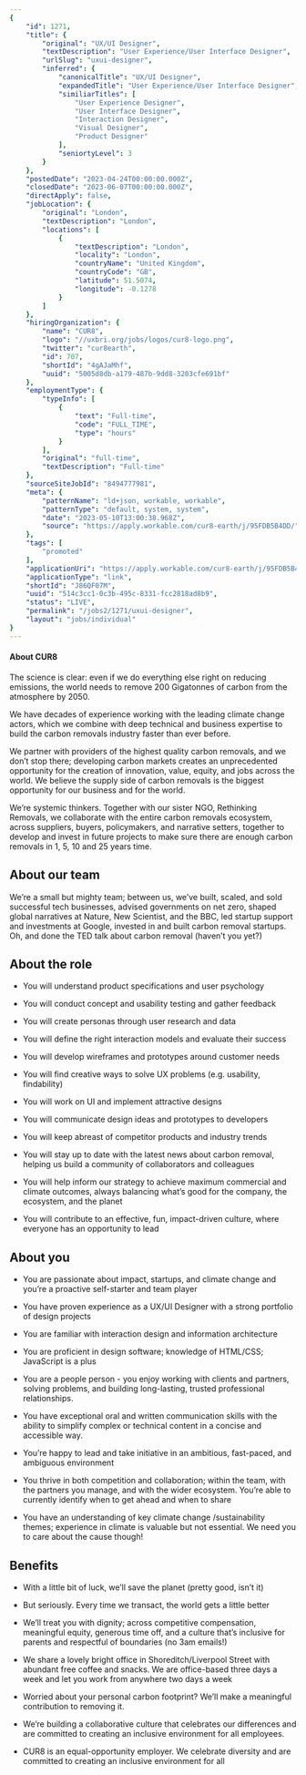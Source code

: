```yaml
---
{
	"id": 1271,
	"title": {
		"original": "UX/UI Designer",
		"textDescription": "User Experience/User Interface Designer",
		"urlSlug": "uxui-designer",
		"inferred": {
			"canonicalTitle": "UX/UI Designer",
			"expandedTitle": "User Experience/User Interface Designer",
			"similiarTitles": [
				"User Experience Designer",
				"User Interface Designer",
				"Interaction Designer",
				"Visual Designer",
				"Product Designer"
			],
			"seniortyLevel": 3
		}
	},
	"postedDate": "2023-04-24T00:00:00.000Z",
	"closedDate": "2023-06-07T00:00:00.000Z",
	"directApply": false,
	"jobLocation": {
		"original": "London",
		"textDescription": "London",
		"locations": [
			{
				"textDescription": "London",
				"locality": "London",
				"countryName": "United Kingdom",
				"countryCode": "GB",
				"latitude": 51.5074,
				"longitude": -0.1278
			}
		]
	},
	"hiringOrganization": {
		"name": "CUR8",
		"logo": "//uxbri.org/jobs/logos/cur8-logo.png",
		"twitter": "cur8earth",
		"id": 707,
		"shortId": "4gAJaMhf",
		"uuid": "5005d8db-a179-487b-9dd8-3203cfe691bf"
	},
	"employmentType": {
		"typeInfo": [
			{
				"text": "Full-time",
				"code": "FULL_TIME",
				"type": "hours"
			}
		],
		"original": "full-time",
		"textDescription": "Full-time"
	},
	"sourceSiteJobId": "8494777981",
	"meta": {
		"patternName": "ld+json, workable, workable",
		"patternType": "default, system, system",
		"date": "2023-05-10T13:00:38.968Z",
		"source": "https://apply.workable.com/cur8-earth/j/95FDB5B4DD/"
	},
	"tags": [
		"promoted"
	],
	"applicationUri": "https://apply.workable.com/cur8-earth/j/95FDB5B4DD/apply/",
	"applicationType": "link",
	"shortId": "J86QF07M",
	"uuid": "514c3cc1-0c3b-495c-8331-fcc2818ad8b9",
	"status": "LIVE",
	"permalink": "/jobs2/1271/uxui-designer",
	"layout": "jobs/individual"
}
---
```

<h4><strong>About CUR8</strong></h4><p>The science is clear: even if we do everything else right on reducing emissions, the world needs to remove 200 Gigatonnes of carbon from the atmosphere by 2050.</p><p>We have decades of experience working with the leading climate change actors, which we combine with deep technical and business expertise to build the carbon removals industry faster than ever before.</p><p>We partner with providers of the highest quality carbon removals, and we don’t stop there; developing carbon markets creates an unprecedented opportunity for the creation of innovation, value, equity, and jobs across the world. We believe the supply side of carbon removals is the biggest opportunity for our business and for the world.</p><p>We’re systemic thinkers. Together with our sister NGO, Rethinking Removals, we collaborate with the entire carbon removals ecosystem, across suppliers, buyers, policymakers, and narrative setters, together to develop and invest in future projects to make sure there are enough carbon removals in 1, 5, 10 and 25 years time.</p><h2><strong>About our team</strong></h2><p>We’re a small but mighty team; between us, we’ve built, scaled, and sold successful tech businesses, advised governments on net zero, shaped global narratives at Nature, New Scientist, and the BBC, led startup support and investments at Google, invested in and built carbon removal startups. Oh, and done the TED talk about carbon removal (haven’t you yet?)</p><h2><strong>About the role</strong></h2><ul><li><p>You will understand product specifications and user psychology</p></li><li><p>You will conduct concept and usability testing and gather feedback</p></li><li><p>You will create personas through user research and data</p></li><li><p>You will define the right interaction models and evaluate their success</p></li><li><p>You will develop wireframes and prototypes around customer needs</p></li><li><p>You will find creative ways to solve UX problems (e.g. usability, findability)</p></li><li><p>You will work on UI and implement attractive designs</p></li><li><p>You will communicate design ideas and prototypes to developers</p></li><li><p>You will keep abreast of competitor products and industry trends</p></li><li><p>You will stay up to date with the latest news about carbon removal, helping us build a community of collaborators and colleagues</p></li><li><p>You will help inform our strategy to achieve maximum commercial and climate outcomes, always balancing what’s good for the company, the ecosystem, and the planet</p></li><li><p>You will contribute to an effective, fun, impact-driven culture, where everyone has an opportunity to lead</p></li></ul><h2><strong>About you</strong></h2><ul><li><p>You are passionate about impact, startups, and climate change and you’re a proactive self-starter and team player</p></li><li><p>You have proven experience as a UX/UI Designer with a strong portfolio of design projects</p></li><li><p>You are familiar with interaction design and information architecture</p></li><li><p>You are proficient in design software; knowledge of HTML/CSS; JavaScript is a plus</p></li><li><p>You are a people person - you enjoy working with clients and partners, solving problems, and building long-lasting, trusted professional relationships.</p></li><li><p>You have exceptional oral and written communication skills with the ability to simplify complex or technical content in a concise and accessible way.</p></li><li><p>You’re happy to lead and take initiative in an ambitious, fast-paced, and ambiguous environment</p></li><li><p>You thrive in both competition and collaboration; within the team, with the partners you manage, and with the wider ecosystem. You’re able to currently identify when to get ahead and when to share</p></li><li><p>You have an understanding of key climate change /sustainability themes; experience in climate is valuable but not essential. We need you to care about the cause though!</p></li></ul><h2><strong>Benefits</strong></h2><ul><li><p>With a little bit of luck, we’ll save the planet (pretty good, isn’t it)</p></li><li><p>But seriously. Every time we transact, the world gets a little better</p></li><li><p>We’ll treat you with dignity; across competitive compensation, meaningful equity, generous time off, and a culture that’s inclusive for parents and respectful of boundaries (no 3am emails!)</p></li><li><p>We share a lovely bright office in Shoreditch/Liverpool Street with abundant free coffee and snacks. We are office-based three days a week and let you work from anywhere two days a week</p></li><li><p>Worried about your personal carbon footprint? We’ll make a meaningful contribution to removing it.</p></li><li><p>We’re building a collaborative culture that celebrates our differences and are committed to creating an inclusive environment for all employees.</p></li><li><p>CUR8 is an equal-opportunity employer. We celebrate diversity and are committed to creating an inclusive environment for all</p></li></ul>
